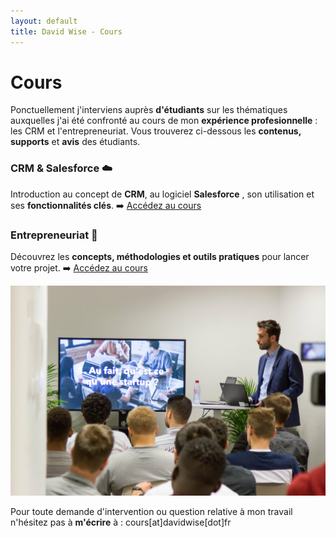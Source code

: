 ```yaml
---
layout: default
title: David Wise - Cours
---
```


<div class="post">
	<h1 class="pageTitle">Cours</h1>

<p>Ponctuellement j'interviens auprès <b>d'étudiants</b> sur les thématiques auxquelles j'ai été confronté au cours de mon <b>expérience profesionnelle</b> : les CRM et l'entrepreneuriat. Vous trouverez ci-dessous les <b>contenus, supports</b> et <b>avis</b> des étudiants. <p>

<h3> CRM & Salesforce ☁️ </h3>
  <p> Introduction au concept de <b>CRM</b>, au logiciel <b>Salesforce</b> , son utilisation et ses <b>fonctionnalités clés</b>. ➡️ <a href="/salesforce">Accédez au cours</a></p> 

 <h3> Entrepreneuriat️ 🚀</h3>

 <p>Découvrez les <b>concepts, méthodologies et outils pratiques</b> pour lancer votre projet. ➡️ <a href="/startup">Accédez au cours</a></p>

 <p> <img src="/assets/pages_images/DavidWiseStartupEMLV.JPG" alt="Crédits Devinci Startup"></p>

 <p>Pour toute demande d'intervention ou question relative à mon travail n'hésitez pas à <b>m'écrire</b> à : cours[at]davidwise[dot]fr </p>